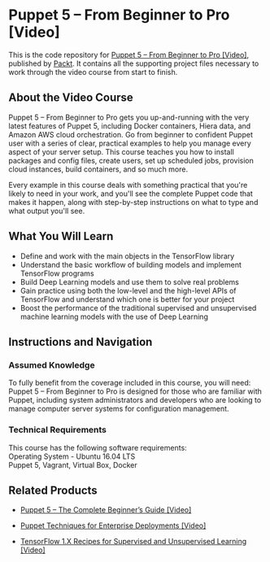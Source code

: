 # Puppet 5 – From Beginner to Pro [Video]
This is the code repository for [Puppet 5 – From Beginner to Pro [Video]](https://www.packtpub.com/virtualization-and-cloud/puppet-5-–-beginner-pro-video?utm_source=github&utm_medium=repository&utm_campaign=9781789131642), published by [Packt](https://www.packtpub.com/?utm_source=github). It contains all the supporting project files necessary to work through the video course from start to finish.
## About the Video Course
Puppet 5 – From Beginner to Pro gets you up-and-running with the very latest features of Puppet 5, including Docker containers, Hiera data, and Amazon AWS cloud orchestration. Go from beginner to confident Puppet user with a series of clear, practical examples to help you manage every aspect of your server setup. This course teaches you how to install packages and config files, create users, set up scheduled jobs, provision cloud instances, build containers, and so much more.

Every example in this course deals with something practical that you're likely to need in your work, and you'll see the complete Puppet code that makes it happen, along with step-by-step instructions on what to type and what output you'll see.

<H2>What You Will Learn</H2>
<DIV class=book-info-will-learn-text>
<UL>
<LI>Define and work with the main objects in the TensorFlow library 
<LI>Understand the basic workflow of building models and implement TensorFlow programs 
<LI>Build Deep Learning models and use them to solve real problems 
<LI>Gain practice using both the low-level and the high-level APIs of TensorFlow and understand which one is better for your project&nbsp; 
<LI>Boost the performance of the traditional supervised and unsupervised machine learning models with the use of Deep Learning </LI></UL></DIV>

## Instructions and Navigation
### Assumed Knowledge
To fully benefit from the coverage included in this course, you will need:<br/>
Puppet 5 – From Beginner to Pro is designed for those who are familiar with Puppet, including system administrators and developers who are looking to manage computer server systems for configuration management.
### Technical Requirements
This course has the following software requirements:<br/>
Operating System - Ubuntu 16.04 LTS <br/>
Puppet 5,
Vagrant,
Virtual Box,
Docker

## Related Products
* [Puppet 5 – The Complete Beginner’s Guide [Video]](https://www.packtpub.com/networking-and-servers/puppet-5-–-complete-beginner’s-guide-video?utm_source=github&utm_medium=repository&utm_campaign=9781789137125)

* [Puppet Techniques for Enterprise Deployments [Video]](https://www.packtpub.com/networking-and-servers/puppet-techniques-enterprise-deployments-video?utm_source=github&utm_medium=repository&utm_campaign=9781788294881)

* [TensorFlow 1.X Recipes for Supervised and Unsupervised Learning [Video]](https://www.packtpub.com/big-data-and-business-intelligence/tensorflow-1x-recipes-supervised-and-unsupervised-learning-video?utm_source=github&utm_medium=repository&utm_campaign=9781788398756)

